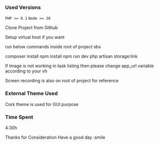 ### Used Versions

```PHP >= 8.1```
```Node >= 20```

Clone Project from Github

Setup virtual host if you want

run below commands inside root of project sbs

composer install 
npm install
npm run dev
php artisan storage:link

If Image is not working in task listing then please change app_url variable according to your vh

Screen recording is also on root of project for reference


### External Theme Used

Cork theme is used for GUI purpose


### Time Spent

4:30h


Thanks for Consideration
Have a good day :smile






